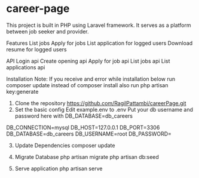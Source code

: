 # career-page


This project is built in PHP using Laravel framework. It serves as a platform between job seeker and provider.

Features
List jobs
Apply for jobs
List application for logged users
Download resume for logged users

API
Login api
Create opening api
Apply for job api
List jobs api
List applications api

Installation
Note: If you receive and error while installation below run composer update instead of composer install also run php artisan key:generate

1. Clone the repository
https://github.com/RagilPattambi/careerPage.git
2. Set the basic config
Edit example.env to .env
Put your db username and password here with DB_DATABASE=db_careers

DB_CONNECTION=mysql
DB_HOST=127.0.0.1
DB_PORT=3306
DB_DATABASE=db_careers
DB_USERNAME=root
DB_PASSWORD=

3. Update Dependencies
composer update   

4. Migrate Database
php artisan migrate
php artisan db:seed

5. Serve application
php artisan serve
